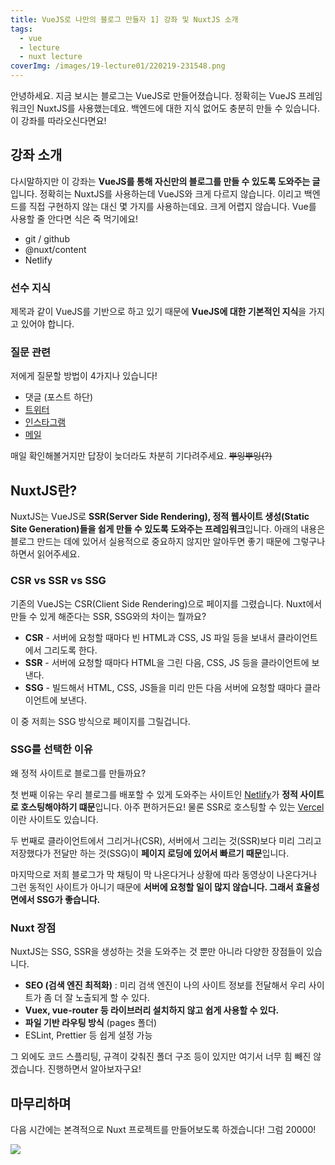 ```yaml
---
title: VueJS로 나만의 블로그 만들자 1] 강좌 및 NuxtJS 소개
tags:
  - vue
  - lecture
  - nuxt lecture
coverImg: /images/19-lecture01/220219-231548.png
---
```


안녕하세요. 지금 보시는 블로그는 VueJS로 만들어졌습니다. 정확히는 VueJS 프레임워크인 NuxtJS를 사용했는데요. 백엔드에 대한 지식 없어도 충분히 만들 수 있습니다. 이 강좌를 따라오신다면요!

<!--more-->

## 강좌 소개

다시말하지만 이 강좌는 **VueJS를 통해 자신만의 블로그를 만들 수 있도록 도와주는 글**입니다. 정확히는 NuxtJS를 사용하는데 VueJS와 크게 다르지 않습니다. 이리고 백엔드를 직접 구현하지 않는 대신 몇 가지를 사용하는데요. 크게 어렵지 않습니다. Vue를 사용할 줄 안다면 식은 죽 먹기에요!

- git / github
- @nuxt/content
- Netlify

### 선수 지식

제목과 같이 VueJS를 기반으로 하고 있기 때문에 **VueJS에 대한 기본적인 지식**을 가지고 있어야 합니다.

### 질문 관련

저에게 질문할 방법이 4가지나 있습니다!

- 댓글 (포스트 하단)
- [트위터](https://twitter.com/BlogWealthy)
- [인스타그램](https://www.instagram.com/blogwealthy/)
- [메일](mailto:blogwealthy72@gmail.com)

매일 확인해볼거지만 답장이 늦더라도 차분히 기다려주세요. ~~뿌잉뿌잉(?)~~

## NuxtJS란?

NuxtJS는 VueJS로 **SSR(Server Side Rendering), 정적 웹사이트 생성(Static Site Generation)들을 쉽게 만들 수 있도록 도와주는 프레임워크**입니다. 아래의 내용은 블로그 만드는 데에 있어서 실용적으로 중요하지 않지만 알아두면 좋기 때문에 그렇구나 하면서 읽어주세요.

### CSR vs SSR vs SSG

기존의 VueJS는 CSR(Client Side Rendering)으로 페이지를 그렸습니다. Nuxt에서 만들 수 있게 해준다는 SSR, SSG와의 차이는 뭘까요?

<post-img alt="CSR vs SSR vs SSG" src="/images/19-lecture01/220220-004045.png"></post-img>

- **CSR** - 서버에 요청할 때마다 빈 HTML과 CSS, JS 파일 등을 보내서 클라이언트에서 그리도록 한다.
- **SSR** - 서버에 요청할 때마다 HTML을 그린 다음, CSS, JS 등을 클라이언트에 보낸다.
- **SSG** - 빌드해서 HTML, CSS, JS들을 미리 만든 다음 서버에 요청할 때마다 클라이언트에 보낸다.

이 중 저희는 SSG 방식으로 페이지를 그릴겁니다.

### SSG를 선택한 이유

왜 정적 사이트로 블로그를 만들까요?

첫 번째 이유는 우리 블로그를 배포할 수 있게 도와주는 사이트인 [Netlify](https://www.netlify.com/)가 **정적 사이트로 호스팅해야하기 떄문**입니다. 아주 편하거든요! 물론 SSR로 호스팅할 수 있는 [Vercel](https://vercel.com/)이란 사이트도 있습니다.

<post-img alt="Netlify" src="/images/19-lecture01/220220-004831.png"></post-img>

두 번째로 클라이언트에서 그리거나(CSR), 서버에서 그리는 것(SSR)보다 미리 그리고 저장했다가 전달만 하는 것(SSG)이 **페이지 로딩에 있어서 빠르기 때문**입니다.

마지막으로 저희 블로그가 막 채팅이 막 나온다거나 상황에 따라 동영상이 나온다거나 그런 동적인 사이트가 아니기 때문에 **서버에 요청할 일이 많지 않습니다. 그래서 효율성면에서 SSG가 좋습니다.**

### Nuxt 장점

NuxtJS는 SSG, SSR을 생성하는 것을 도와주는 것 뿐만 아니라 다양한 장점들이 있습니다.

- **SEO (검색 엔진 최적화)** : 미리 검색 엔진이 나의 사이트 정보를 전달해서 우리 사이트가 좀 더 잘 노출되게 할 수 있다.
- **Vuex, vue-router 등 라이브러리 설치하지 않고 쉽게 사용할 수 있다.**
- **파일 기반 라우팅 방식** (pages 폴더)
- ESLint, Prettier 등 쉽게 설정 가능

그 외에도 코드 스플리팅, 규격이 갖춰진 폴더 구조 등이 있지만 여기서 너무 힘 빼진 않겠습니다. 진행하면서 알아보자구요!

## 마무리하며

다음 시간에는 본격적으로 Nuxt 프로젝트를 만들어보도록 하겠습니다! 그럼 20000!

![](/images/19-lecture01/제리인사.gif)
